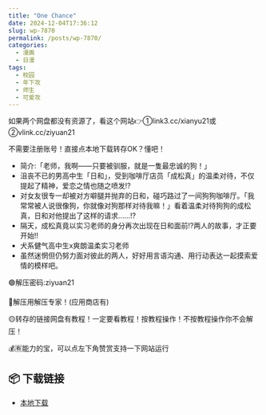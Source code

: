 ```yaml
---
title: "One Chance"
date: 2024-12-04T17:36:12
slug: wp-7870
permalink: /posts/wp-7870/
categories:
  - 漫画
  - 日漫
tags:
  - 校园
  - 年下攻
  - 师生
  - 可爱攻
---
```


如果两个网盘都没有资源了，看这个网站👉①link3.cc/xianyu21或②vlink.cc/ziyuan21

不需要注册账号！直接点本地下载转存OK？懂吧！

*   简介:「老师，我啊——只要被驯服，就是一隻最忠诚的狗！」
*   沮丧不已的男高中生「日和」，受到咖啡厅店员「成松真」的温柔对待，不仅提起了精神，爱恋之情也随之喷发!?
*   对女友很专一却被对方噼腿并抛弃的日和，碰巧路过了一间狗狗咖啡厅。「我常常被人说很像狗，你就像对狗那样对待我嘛！」看着温柔对待狗狗的成松真，日和对他提出了这样的请求……!?
*   隔天，成松真竟以实习老师的身分再次出现在日和面前!?两人的故事，才正要开始!!
*   犬系健气高中生x爽朗温柔实习老师
*   虽然迷惘但仍努力面对彼此的两人，好好用言语沟通、用行动表达一起摸索爱情的模样吧。

🟢解压密码:ziyuan21

🔵解压用解压专家！(应用商店有)

🟡转存的链接网盘有教程！一定要看教程！按教程操作！不按教程操作你不会解压！

💰🈶能力的宝，可以点左下角赞赏支持一下网站运行

## 📦 下载链接
- [本地下载](https://blziyuan21.com/pay-download/7870?key=ddf02ef3f4&down_id=0)

